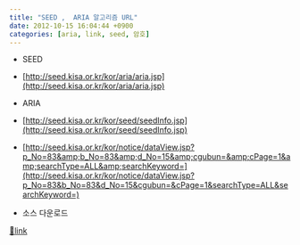 ```yaml
---
title: "SEED ,  ARIA 알고리즘 URL"
date: 2012-10-15 16:04:44 +0900
categories: [aria, link, seed, 암호]
---
```


- SEED
- [http://seed.kisa.or.kr/kor/aria/aria.jsp](http://seed.kisa.or.kr/kor/aria/aria.jsp)

- ARIA
- [http://seed.kisa.or.kr/kor/seed/seedInfo.jsp](http://seed.kisa.or.kr/kor/seed/seedInfo.jsp)
- [http://seed.kisa.or.kr/kor/notice/dataView.jsp?p_No=83&amp;b_No=83&amp;d_No=15&amp;cgubun=&amp;cPage=1&amp;searchType=ALL&amp;searchKeyword=](http://seed.kisa.or.kr/kor/notice/dataView.jsp?p_No=83&b_No=83&d_No=15&cgubun=&cPage=1&searchType=ALL&searchKeyword=)
- 소스 다운로드






[🔗link](http://www.mins01.com/mh/tech/read/804)